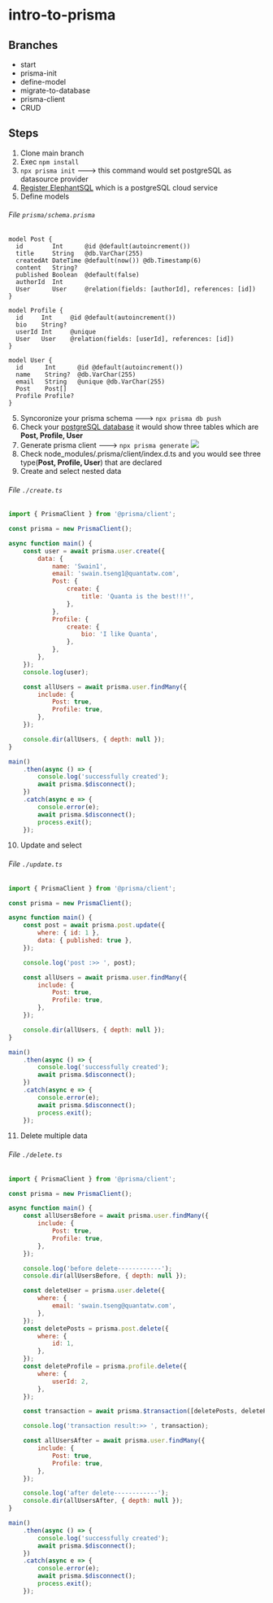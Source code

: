 # intro-to-prisma

## Branches

-   start
-   prisma-init
-   define-model
-   migrate-to-database
-   prisma-client
-   CRUD

## Steps

1. Clone main branch
2. Exec `npm install`
3. `npx prisma init` ---> this command would set postgreSQL as datasource provider
4. [Register ElephantSQL](https://customer.elephantsql.com/login) which is a postgreSQL cloud service
5. Define models

###### File `prisma/schema.prisma`

```
model Post {
  id        Int      @id @default(autoincrement())
  title     String   @db.VarChar(255)
  createdAt DateTime @default(now()) @db.Timestamp(6)
  content   String?
  published Boolean  @default(false)
  authorId  Int
  User      User     @relation(fields: [authorId], references: [id])
}

model Profile {
  id     Int     @id @default(autoincrement())
  bio    String?
  userId Int     @unique
  User   User    @relation(fields: [userId], references: [id])
}

model User {
  id      Int      @id @default(autoincrement())
  name    String?  @db.VarChar(255)
  email   String   @unique @db.VarChar(255)
  Post    Post[]
  Profile Profile?
}
```

5. Syncoronize your prisma schema ---> `npx prisma db push`
6. Check your [postgreSQL database](https://customer.elephantsql.com/login) it would show three tables which are **Post, Profile, User**
7. Generate prisma client ---> `npx prisma generate`
   ![](https://i.imgur.com/mtBMguK.png)
8. Check node_modules/.prisma/client/index.d.ts and you would see three type(**Post, Profile, User**) that are declared
9. Create and select nested data

###### File `./create.ts`

```javascript
import { PrismaClient } from '@prisma/client';

const prisma = new PrismaClient();

async function main() {
    const user = await prisma.user.create({
        data: {
            name: 'Swain1',
            email: 'swain.tseng1@quantatw.com',
            Post: {
                create: {
                    title: 'Quanta is the best!!!',
                },
            },
            Profile: {
                create: {
                    bio: 'I like Quanta',
                },
            },
        },
    });
    console.log(user);

    const allUsers = await prisma.user.findMany({
        include: {
            Post: true,
            Profile: true,
        },
    });

    console.dir(allUsers, { depth: null });
}

main()
    .then(async () => {
        console.log('successfully created');
        await prisma.$disconnect();
    })
    .catch(async e => {
        console.error(e);
        await prisma.$disconnect();
        process.exit();
    });
```

10. Update and select

###### File `./update.ts`

```javascript
import { PrismaClient } from '@prisma/client';

const prisma = new PrismaClient();

async function main() {
    const post = await prisma.post.update({
        where: { id: 1 },
        data: { published: true },
    });

    console.log('post :>> ', post);

    const allUsers = await prisma.user.findMany({
        include: {
            Post: true,
            Profile: true,
        },
    });

    console.dir(allUsers, { depth: null });
}

main()
    .then(async () => {
        console.log('successfully created');
        await prisma.$disconnect();
    })
    .catch(async e => {
        console.error(e);
        await prisma.$disconnect();
        process.exit();
    });
```

11. Delete multiple data

###### File `./delete.ts`

```javascript
import { PrismaClient } from '@prisma/client';

const prisma = new PrismaClient();

async function main() {
    const allUsersBefore = await prisma.user.findMany({
        include: {
            Post: true,
            Profile: true,
        },
    });

    console.log('before delete------------');
    console.dir(allUsersBefore, { depth: null });

    const deleteUser = prisma.user.delete({
        where: {
            email: 'swain.tseng@quantatw.com',
        },
    });
    const deletePosts = prisma.post.delete({
        where: {
            id: 1,
        },
    });
    const deleteProfile = prisma.profile.delete({
        where: {
            userId: 2,
        },
    });

    const transaction = await prisma.$transaction([deletePosts, deleteProfile, deleteUser]);

    console.log('transaction result:>> ', transaction);

    const allUsersAfter = await prisma.user.findMany({
        include: {
            Post: true,
            Profile: true,
        },
    });

    console.log('after delete------------');
    console.dir(allUsersAfter, { depth: null });
}

main()
    .then(async () => {
        console.log('successfully created');
        await prisma.$disconnect();
    })
    .catch(async e => {
        console.error(e);
        await prisma.$disconnect();
        process.exit();
    });
```
